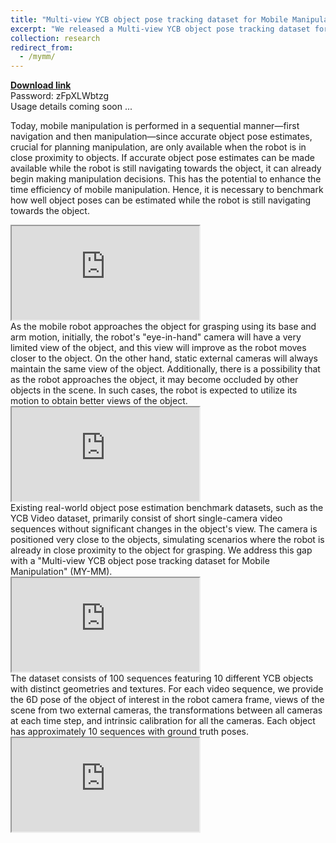 ```yaml
---
title: "Multi-view YCB object pose tracking dataset for Mobile Manipulation (MY-MM)"
excerpt: "We released a Multi-view YCB object pose tracking dataset for Mobile Manipulation (MY-MM) with views of the objects from the robot's eye-in-hand and external cameras in the environment."
collection: research
redirect_from:
  - /mymm/
---
```


<b>[Download link](https://nextcloud.sdu.dk/index.php/s/7bGExceYjZ3sG6H)</b>
<br>
Password: zFpXLWbtzg
<br>
Usage details coming soon ...
<br>


Today, mobile manipulation is performed in a sequential manner—first navigation and then manipulation—since accurate object pose estimates, crucial for planning manipulation, are only available when the robot is in close proximity to objects. If accurate object pose estimates can be made available while the robot is still navigating towards the object, it can already begin making manipulation decisions. This has the potential to enhance the time efficiency of mobile manipulation. Hence, it is necessary to benchmark how well object poses can be estimated while the robot is still navigating towards the object.
<br>


<iframe src="https://www.youtube.com/embed/h5z4iLnnCkk?autoplay=1&amp;mute=1&amp;loop=1&amp;playlist=h5z4iLnnCkk&amp;controls=0"></iframe>

<br>
As the mobile robot approaches the object for grasping using its base and arm motion, initially, the robot's "eye-in-hand" camera will have a very limited view of the object, and this view will improve as the robot moves closer to the object. On the other hand, static external cameras will always maintain the same view of the object. Additionally, there is a possibility that as the robot approaches the object, it may become occluded by other objects in the scene. In such cases, the robot is expected to utilize its motion to obtain better views of the object.
<br>


<iframe src="https://www.youtube.com/embed/Tls1xaX39j0?autoplay=1&amp;mute=1&amp;loop=1&amp;playlist=Tls1xaX39j0&amp;controls=0"></iframe>

<br>
Existing real-world object pose estimation benchmark datasets, such as the YCB Video dataset, primarily consist of short single-camera video sequences without significant changes in the object's view. The camera is positioned very close to the objects, simulating scenarios where the robot is already in close proximity to the object for grasping. We address this gap with a "Multi-view YCB object pose tracking dataset for Mobile Manipulation" (MY-MM).
<br>

<iframe src="https://www.youtube.com/embed/J9P8sZl5gvo?autoplay=1&amp;mute=1&amp;loop=1&amp;playlist=J9P8sZl5gvo&amp;controls=0"></iframe>

<br>
The dataset consists of 100 sequences featuring 10 different YCB objects with distinct geometries and textures. For each video sequence, we provide the 6D pose of the object of interest in the robot camera frame, views of the scene from two external cameras, the transformations between all cameras at each time step, and intrinsic calibration for all the cameras. Each object has approximately 10 sequences with ground truth poses.
<br>


<iframe src="https://www.youtube.com/embed/K0-RsRDUglI?autoplay=1&amp;mute=1&amp;loop=1&amp;playlist=K0-RsRDUglI&amp;controls=0"></iframe>


